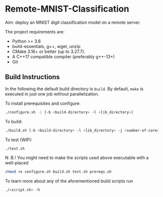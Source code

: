 # Remote-MNIST-Classification
Aim: deploy an MNIST digit classification model on a remote server. 

The project requirements are:

- Python >= 3.8
- build-essentials, g++, wget, unzip
- CMake 3.16+ or better (up to 3.27.7).
- A C++17 compatible compiler (preferably g++-13+)
- Git

## Build Instructions
In the following the default build directory is `build`.
By default, `make` is executed in just one job without
parallelization.

To install prerequisites and configure:

```bash
./configure.sh -i [-b <build-directory> -l <lib_directory>]
```

To build:

```bash
./build.sh [-b <build-directory> -l <lib_directory> -j <number-of-cores-to-use>]
```

To test (WIP):

```bash
./test.sh
```

N. B.! You might need to make the scripts used above executable
with a well-placed
```bash
chmod +x configure.sh build.sh test.sh prereqs.sh
```

To learn more about any of the aforementioned build scripts run
```bash
./<script.sh> -h
```
